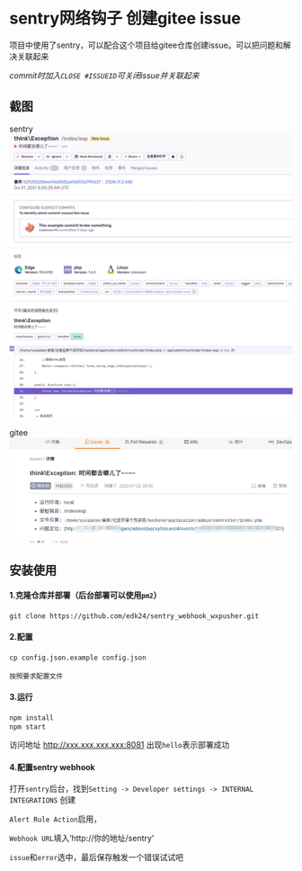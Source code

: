 # sentry网络钩子 创建gitee issue

项目中使用了sentry，可以配合这个项目给gitee仓库创建issue。可以把问题和解决关联起来

*commit时加入`CLOSE #ISSUEID`可关闭issue并关联起来*


## 截图

sentry
![](./test1.png)

gitee
![](./test.png)



## 安装使用

#### 1.克隆仓库并部署（后台部署可以使用`pm2`）
```
git clone https://github.com/edk24/sentry_webhook_wxpusher.git
```

#### 2.配置

```
cp config.json.example config.json 

按照要求配置文件
```

#### 3.运行

```
npm install
npm start
```

访问地址 http://xxx.xxx.xxx.xxx:8081 出现`hello`表示部署成功

#### 4.配置sentry webhook 

打开`sentry`后台，找到`Setting -> Developer settings -> INTERNAL INTEGRATIONS` 创建

`Alert Rule Action`启用，

`Webhook URL`填入‘http://你的地址/sentry’

`issue`和`error`选中，最后保存触发一个错误试试吧